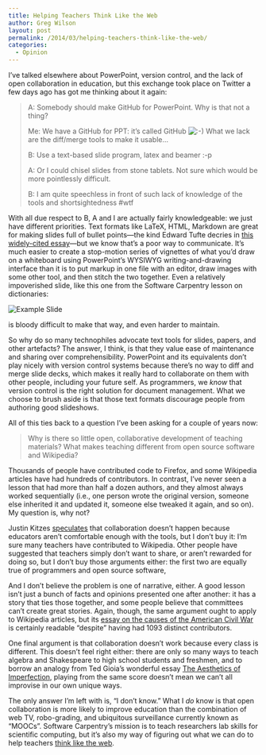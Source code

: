 ```yaml
---
title: Helping Teachers Think Like the Web
author: Greg Wilson
layout: post
permalink: /2014/03/helping-teachers-think-like-the-web/
categories:
  - Opinion
---
```

I&#8217;ve talked elsewhere about PowerPoint, version control, and the lack of open collaboration in education, but this exchange took place on Twitter a few days ago has got me thinking about it again:

> A: Somebody should make GitHub for PowerPoint. Why is that not a thing?
> 
> Me: We have a GitHub for PPT: it&#8217;s called GitHub <img src="http://localhost:8080/wp-includes/images/smilies/icon_smile.gif" alt=":-)" class="wp-smiley" /> What we lack are the diff/merge tools to make it usable&#8230;
> 
> B: Use a text-based slide program, latex and beamer :-p
> 
> A: Or I could chisel slides from stone tablets. Not sure which would be more pointlessly difficult.
> 
> B: I am quite speechless in front of such lack of knowledge of the tools and shortsightedness #wtf

With all due respect to B, A and I are actually fairly knowledgeable: we just have different priorities. Text formats like LaTeX, HTML, Markdown are great for making slides full of bullet points—the kind Edward Tufte decries in [this widely-cited essay][1]—but we know that&#8217;s a poor way to communicate. It&#8217;s much easier to create a stop-motion series of vignettes of what you&#8217;d draw on a whiteboard using PowerPoint&#8217;s WYSIWYG writing-and-drawing interface than it is to put markup in one file with an editor, draw images with some other tool, and then stitch the two together. Even a relatively impoverished slide, like this one from the Software Carpentry lesson on dictionaries:

![Example Slide][2]

is bloody difficult to make that way, and even harder to maintain.

So why do so many technophiles advocate text tools for slides, papers, and other artefacts? The answer, I think, is that they value ease of maintenance and sharing over comprehensibility. PowerPoint and its equivalents don&#8217;t play nicely with version control systems because there&#8217;s no way to diff and merge slide decks, which makes it really hard to collaborate on them with other people, including your future self. As programmers, we *know* that version control is the right solution for document management. What we choose to brush aside is that those text formats discourage people from authoring good slideshows.

All of this ties back to a question I&#8217;ve been asking for a couple of years now:

> Why is there so little open, collaborative development of teaching materials? What makes teaching different from open source software and Wikipedia?

Thousands of people have contributed code to Firefox, and some Wikipedia articles have had hundreds of contributors. In contrast, I&#8217;ve never seen a lesson that had more than half a dozen authors, and they almost always worked sequentially (i.e., one person wrote the original version, someone else inherited it and updated it, someone else tweaked it again, and so on). My question is, why not?

Justin Kitzes [speculates][3] that collaboration doesn&#8217;t happen because educators aren&#8217;t comfortable enough with the tools, but I don&#8217;t buy it: I&#8217;m sure many teachers have contributed to Wikipedia. Other people have suggested that teachers simply don&#8217;t want to share, or aren&#8217;t rewarded for doing so, but I don&#8217;t buy those arguments either: the first two are equally true of programmers and open source software,

And I don&#8217;t believe the problem is one of narrative, either. A good lesson isn&#8217;t just a bunch of facts and opinions presented one after another: it has a story that ties those together, and some people believe that committees can&#8217;t create great stories. Again, though, the same argument ought to apply to Wikipedia articles, but its [essay on the causes of the American Civil War][4] is certainly readable &#8220;despite&#8221; having had 1093 distinct contributors.

One final argument is that collaboration doesn&#8217;t work because every class is different. This doesn&#8217;t feel right either: there are only so many ways to teach algebra and Shakespeare to high school students and freshmen, and to borrow an analogy from Ted Gioia&#8217;s wonderful essay [The Aesthetics of Imperfection][5], playing from the same score doesn&#8217;t mean we can&#8217;t all improvise in our own unique ways.

The only answer I&#8217;m left with is, &#8220;I don&#8217;t know.&#8221; What I *do* know is that open collaboration is more likely to improve education than the combination of web TV, robo-grading, and ubiquitous surveillance currently known as &#8220;MOOCs&#8221;. Software Carpentry&#8217;s mission is to teach researchers lab skills for scientific computing, but it&#8217;s also my way of figuring out what we can do to help teachers [think like the web][6].

 [1]: http://www.edwardtufte.com/tufte/powerpoint
 [2]: http://software-carpentry.org/v4/setdict/phylogen/032.png
 [3]: http://software-carpentry.org/blog/2014/03/collaborative-lesson-development.html
 [4]: http://en.wikipedia.org/wiki/Causes_of_the_American_Civil_War
 [5]: http://teaching.software-carpentry.org/wp-content/uploads/2014/03/The-Aesthetics-of-Imperfection.pdf
 [6]: http://blog.jonudell.net/2011/01/24/seven-ways-to-think-like-the-web/